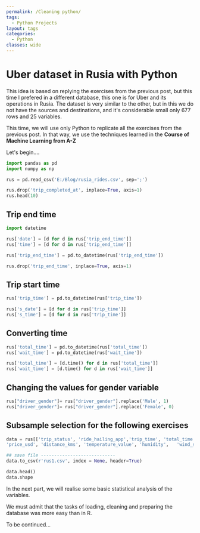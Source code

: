 ```yaml
---
permalink: /Cleaning python/
tags: 
  - Python Projects
layout: tags
categories: 
  - Python
classes: wide
---
```


# Uber dataset in Rusia with Python

This idea is based on replying the exercises from the previous post, but this time I prefered in a different database, this one is for Uber 
and its operations in Rusia. The dataset is very similar to the other, but in this we do not have the sources and destinations, and it's 
considerable small only 677 rows and 25 variables.

This time, we will use only Python to replicate all the exercises from the previous post. In that way, we use the techniques learned in the **Course of Machine Learning from A-Z**

Let's begin....

```python
import pandas as pd 
import numpy as np

rus = pd.read_csv('E:/Blog/rusia_rides.csv', sep=';')

rus.drop('trip_completed_at', inplace=True, axis=1)
rus.head(10)
```


## Trip end time

```python
import datetime

rus['date'] = [d for d in rus['trip_end_time']]
rus['time'] = [d for d in rus['trip_end_time']]

rus['trip_end_time'] = pd.to_datetime(rus['trip_end_time'])

rus.drop('trip_end_time', inplace=True, axis=1)
```

## Trip start time
```python
rus['trip_time'] = pd.to_datetime(rus['trip_time'])

rus['s_date'] = [d for d in rus['trip_time']]
rus['s_time'] = [d for d in rus['trip_time']]
```

## Converting time
```python
rus['total_time'] = pd.to_datetime(rus['total_time'])
rus['wait_time'] = pd.to_datetime(rus['wait_time'])

rus['total_time'] = [d.time() for d in rus['total_time']]
rus['wait_time'] = [d.time() for d in rus['wait_time']]
```

## Changing the values for gender variable
```python
rus["driver_gender"]= rus["driver_gender"].replace('Male', 1)
rus["driver_gender"]= rus["driver_gender"].replace('Female', 0)
```

## Subsample selection for the following exercises

```python
data = rus[['trip_status', 'ride_hailing_app','trip_time', 'total_time', 'wait_time', 'trip_type',	'surge_multiplier', 'vehicle_make',	'driver_gender', 'trip_map_image_url',
'price_usd', 'distance_kms', 'temperature_value', 'humidity',	'wind_speed',	'cloudness',	'weather_main',	'weather_desc',	'precipitation']]

## save file ----------------------------
data.to_csv(r'rus1.csv', index = None, header=True)

data.head()
data.shape
```

In the next part, we will realise some basic statistical analysis of the variables.

We must admit that the tasks of loading, cleaning and preparing the database was more easy than in R.


To be continued... 



